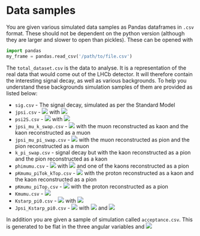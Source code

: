 Data samples
============

You are given various simulated data samples as Pandas dataframes in `.csv` format. These should not be dependent on the python version (although they are larger and slower to open than pickles). These can be opened with 

```python
import pandas
my_frame = pandas.read_csv('/path/to/file.csv')
```

The `total_dataset.csv` is the data to analyse. It is a representation of the real data that would come out of the LHCb detector. It will therefore contain the interesting signal decay, as well as various backgrounds. To help you understand these backgrounds simulation samples of them are provided as listed below:

* `sig.csv` - The signal decay, simulated as per the Standard Model
* `jpsi.csv` - <img src="https://latex.codecogs.com/gif.latex?B^{0}\rightarrow{}J/\psi{}K^{\ast{}0} " /> with <img src="https://latex.codecogs.com/gif.latex?J/\psi\rightarrow\mu\mu " />
* `psi2S.csv` - <img src="https://latex.codecogs.com/gif.latex?B^{0}\rightarrow{}\psi{}(2S)K^{\ast{}0} " /> with <img src="https://latex.codecogs.com/gif.latex?\psi{}(2S)\rightarrow\mu\mu " />
* `jpsi_mu_k_swap.csv` - <img src="https://latex.codecogs.com/gif.latex?B^{0}\rightarrow{}J/\psi{}K^{\ast{}0} " /> with the muon reconstructed as kaon and the kaon reconstructed as a muon
* `jpsi_mu_pi_swap.csv` - <img src="https://latex.codecogs.com/gif.latex?B^{0}\rightarrow{}J/\psi{}K^{\ast{}0} " /> with the muon reconstructed as pion and the pion reconstructed as a muon
* `k_pi_swap.csv` - signal decay but with the kaon reconstructed as a pion and the pion reconstructed as a kaon
* `phimumu.csv` - <img src="https://latex.codecogs.com/gif.latex?B_{s}^{0}\rightarrow{}\phi\mu\mu " /> with <img src="https://latex.codecogs.com/gif.latex?\phi{}\rightarrow{}KK " /> and one of the kaons reconstructed as a pion
* `pKmumu_piTok_kTop.csv` - <img src="https://latex.codecogs.com/gif.latex?\Lambda_{b}^{0}\rightarrow{}pK\mu\mu " /> with the proton reconstructed as a kaon and the kaon reconstructed as a pion
* `pKmumu_piTop.csv`  - <img src="https://latex.codecogs.com/gif.latex?\Lambda_{b}^{0}\rightarrow{}pK\mu\mu " /> with the proton reconstructed as a pion
* `Kmumu.csv` - <img src="https://latex.codecogs.com/svg.image?B^{&plus;}\to&space;K^{&plus;}\mu^{&plus;}\mu^{-} " />
* `Kstarp_pi0.csv` - <img src="https://latex.codecogs.com/svg.image?B^{&plus;}\to&space;K^{\ast{}0}\mu^{&plus;}\mu^{-} " /> with <img src="https://latex.codecogs.com/gif.latex?J/\psi\rightarrow\mu\mu " />
* `Jpsi_Kstarp_pi0.csv` - <img src="https://latex.codecogs.com/svg.image?B^{&plus;}\to&space;K^{\ast{}0}J/\psi "/> with <img src="https://latex.codecogs.com/svg.image?K^{\ast{}0}\to{}K^{&plus;}\pi^{0} " /> and <img src="https://latex.codecogs.com/gif.latex?J/\psi\rightarrow\mu\mu " />

In addition you are given a sample of simulation called `acceptance.csv`. This is generated to be flat in the three angular variables and <img src="https://latex.codecogs.com/gif.latex?q^{2}" />
